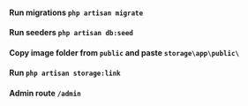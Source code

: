 #### Run migrations `php artisan migrate`
#### Run seeders `php artisan db:seed`
#### Copy image folder from `public` and paste `storage\app\public\`
#### Run `php artisan storage:link`
#### Admin route `/admin`
